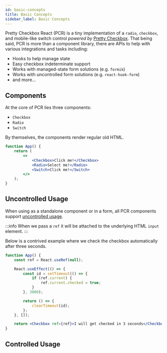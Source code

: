 ```yaml
---
id: basic-concepts
title: Basic Concepts
sidebar_label: Basic Concepts
---
```


Pretty Checkbox React (PCR) is a tiny implementation of a `radio`, `checkbox`, and mobile-like switch control _powered by_ [Pretty Checkbox](https://lokesh-coder.github.io/pretty-checkbox/). That being said, PCR is more than a component library, there are APIs to help with various integrations and tasks including:

-   Hooks to help manage state
-   Easy checkbox indeterminate support
-   Works with managed-state form solutions (e.g. `formik`)
-   Works with uncontrolled form solutions (e.g. `react-hook-form`)
-   and more...

## Components

At the core of PCR lies three components:

-   `Checkbox`
-   `Radio`
-   `Switch`

By themselves, the components render regular old HTML.

```jsx live
function App() {
    return (
        <>
            <Checkbox>Click me!</Checkbox>
            <Radio>Select me!</Radio>
            <Switch>Click me!</Switch>
        </>
    );
}
```

## Uncontrolled Usage

When using as a standalone component or in a form, all PCR components support [uncontrolled usage](https://reactjs.org/docs/uncontrolled-components.html).

:::info
When we pass a `ref` it will be attached to the underlying HTML `input` element.
:::

Below is a contrived example where we check the checkbox automatically after three seconds.

```jsx live
function App() {
    const ref = React.useRef(null);

    React.useEffect(() => {
        const id = setTimeout(() => {
            if (ref.current) {
                ref.current.checked = true;
            }
        }, 3000);

        return () => {
            clearTimeout(id);
        };
    }, []);

    return <Checkbox ref={ref}>I will get checked in 3 seconds</Checkbox>;
}
```

## Controlled Usage
